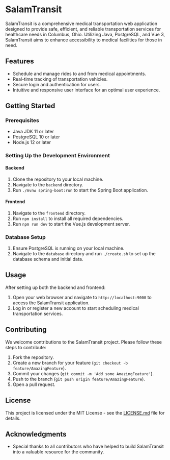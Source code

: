 # SalamTransit

SalamTransit is a comprehensive medical transportation web application designed to provide safe, efficient, and reliable transportation services for healthcare needs in Columbus, Ohio. Utilizing Java, PostgreSQL, and Vue 3, SalamTransit aims to enhance accessibility to medical facilities for those in need.

## Features

- Schedule and manage rides to and from medical appointments.
- Real-time tracking of transportation vehicles.
- Secure login and authentication for users.
- Intuitive and responsive user interface for an optimal user experience.

## Getting Started

### Prerequisites

- Java JDK 11 or later
- PostgreSQL 10 or later
- Node.js 12 or later

### Setting Up the Development Environment

#### Backend

1. Clone the repository to your local machine.
2. Navigate to the `backend` directory.
3. Run `./mvnw spring-boot:run` to start the Spring Boot application.

#### Frontend

1. Navigate to the `frontend` directory.
2. Run `npm install` to install all required dependencies.
3. Run `npm run dev` to start the Vue.js development server.

### Database Setup

1. Ensure PostgreSQL is running on your local machine.
2. Navigate to the `database` directory and run `./create.sh` to set up the database schema and initial data.

## Usage

After setting up both the backend and frontend:

1. Open your web browser and navigate to `http://localhost:9000` to access the SalamTransit application.
2. Log in or register a new account to start scheduling medical transportation services.

## Contributing

We welcome contributions to the SalamTransit project. Please follow these steps to contribute:

1. Fork the repository.
2. Create a new branch for your feature (`git checkout -b feature/AmazingFeature`).
3. Commit your changes (`git commit -m 'Add some AmazingFeature'`).
4. Push to the branch (`git push origin feature/AmazingFeature`).
5. Open a pull request.

## License

This project is licensed under the MIT License - see the [LICENSE.md](LICENSE) file for details.

## Acknowledgments

- Special thanks to all contributors who have helped to build SalamTransit into a valuable resource for the community.

